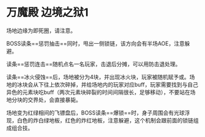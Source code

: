 # 万魔殿 边境之狱1

场地边缘为即死圈，请注意。

BOSS读条==惩罚抽击==同时，甩出一侧锁链，该方向会有半场AOE，注意躲避。

读条==惩罚连击==随机点名一名玩家，击退后分摊，可以用防击退处理。

读条==冰火侵蚀==后，场地被分为4块，并出现冰火块，玩家被随机赋予<Status :id="2739" name="寒冰侵蚀" />或<Status :id="2740" name="火焰侵蚀" />。场地的冰块会从下往上依次碎掉，并给场地内的玩家对应buff，玩家需要找到与自己异色的元素块吃buff（两次元素块碎裂的时间间隔很长，足够移动），不要站在场地分块的交界处，会直接暴毙。

场地变为红绿相间的飞镖盘后，BOSS读条==爆锁==时，身子周围会有光球浮现，白色的炸白绿地板，红色的炸红地板，注意躲避，这个机制会跟前面的锁链组成组合技。